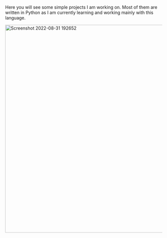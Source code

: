 Here you will see some simple projects I am working on. Most of them are written in Python as I am currently learning and working mainly with this language.

<img width="665" alt="Screenshot 2022-08-31 192652" src="https://user-images.githubusercontent.com/106106321/187731549-def99d5a-6dff-470e-a337-58f0e1cebd51.png">
